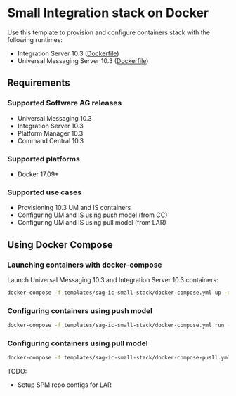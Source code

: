 # Small Integration stack on Docker

Use this template to provision and configure containers stack with the following runtimes:

* Integration Server 10.3 ([Dockerfile](../sag-is-server/Dockerfile))
* Universal Messaging Server 10.3 ([Dockerfile](../sag-um-server/Dockerfile))

## Requirements

### Supported Software AG releases

* Universal Messaging 10.3
* Integration Server 10.3
* Platform Manager 10.3
* Command Central 10.3

### Supported platforms

* Docker 17.09+

### Supported use cases

* Provisioning 10.3 UM and IS containers
* Configuring UM and IS using push model (from CC)
* Configuring UM and IS using pull model (from LAR)

## Using Docker Compose

### Launching containers with docker-compose

Launch Universal Messaging 10.3 and Integration Server 10.3 containers:

```bash
docker-compose -f templates/sag-ic-small-stack/docker-compose.yml up -d um01 is01
```

### Configuring containers using push model

```bash
docker-compose -f templates/sag-ic-small-stack/docker-compose.yml run --rm init
```

### Configuring containers using pull model

```bash
docker-compose -f templates/sag-ic-small-stack/docker-compose-pusll.yml up -d
```

TODO:

* Setup SPM repo configs for LAR
